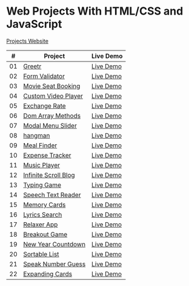 # Web Projects With HTML/CSS and JavaScript

[Projects Website](https://nasiriqbaluk.github.io/js-projects)

|  #  | Project                                                                                              | Live Demo                                                           |
| :-: | ---------------------------------------------------------------------------------------------------- | ------------------------------------------------------------------- |
| 01  | [Greetr](https://github.com/NasirIqbalUK/js-projects/tree/master/greetr)                             | [Live Demo](https://nasiriqbaluk.github.io/js-projects/greetr/)     |
| 02  | [Form Validator](https://github.com/NasirIqbalUK/js-projects/tree/master/form-validator)             | [Live Demo](https://js-projects.com/projects/form-validator/)       |
| 03  | [Movie Seat Booking](https://js-projects.com/projects/movie-seat-booking/)                           | [Live Demo](https://js-projects.com/projects/movie-seat-booking/)   |
| 04  | [Custom Video Player](https://github.com/NasirIqbalUK/js-projects/tree/master/custom-video-player)   | [Live Demo](https://js-projects.com/projects/custom-video-player/)  |
| 05  | [Exchange Rate](https://github.com/NasirIqbalUK/js-projects/tree/master/exchange-rate)               | [Live Demo](https://js-projects.com/projects/exchange-rate/)        |
| 06  | [Dom Array Methods](https://github.com/NasirIqbalUK/js-projects/tree/master/dom-array-methods)       | [Live Demo](https://js-projects.com/projects/dom-array-methods/)    |
| 07  | [Modal Menu Slider](https://github.com/NasirIqbalUK/js-projects/tree/master/modal-menu-slider)       | [Live Demo](https://js-projects.com/projects/modal-menu-slider/)    |
| 08  | [hangman](https://github.com/NasirIqbalUK/js-projects/tree/master/hangman)                           | [Live Demo](https://js-projects.com/projects/hangman/)              |
| 09  | [Meal Finder](https://github.com/NasirIqbalUK/js-projects/tree/master/meal-finder)                   | [Live Demo](https://js-projects.com/projects/meal-finder/)          |
| 10  | [Expense Tracker](https://github.com/NasirIqbalUK/js-projects/tree/master/expense-tracker)           | [Live Demo](https://js-projects.com/projects/expense-tracker/)      |
| 11  | [Music Player](https://github.com/NasirIqbalUK/js-projects/tree/master/music-player)                 | [Live Demo](https://js-projects.com/projects/music-player/)         |
| 12  | [Infinite Scroll Blog](https://github.com/NasirIqbalUK/js-projects/tree/master/infinite-scroll-blog) | [Live Demo](https://js-projects.com/projects/infinite-scroll-blog/) |
| 13  | [Typing Game](https://github.com/NasirIqbalUK/js-projects/tree/master/typing-game)                   | [Live Demo](https://js-projects.com/projects/typing-game/)          |
| 14  | [Speech Text Reader](https://github.com/NasirIqbalUK/js-projects/tree/master/speech-text-reader)     | [Live Demo](https://js-projects.com/projects/speech-text-reader/)   |
| 15  | [Memory Cards](https://github.com/NasirIqbalUK/js-projects/tree/master/memory-cards)                 | [Live Demo](https://js-projects.com/projects/memory-cards/)         |
| 16  | [Lyrics Search](https://github.com/NasirIqbalUK/js-projects/tree/master/lyrics-search)               | [Live Demo](https://js-projects.com/projects/lyrics-search/)        |
| 17  | [Relaxer App](https://github.com/NasirIqbalUK/js-projects/tree/master/relaxer-app)                   | [Live Demo](https://js-projects.com/projects/relaxer-app/)          |
| 18  | [Breakout Game](https://github.com/NasirIqbalUK/js-projects/tree/master/breakout-game)               | [Live Demo](https://js-projects.com/projects/breakout-game/)        |
| 19  | [New Year Countdown](https://github.com/NasirIqbalUK/js-projects/tree/master/new-year-countdown)     | [Live Demo](https://js-projects.com/projects/new-year-countdown/)   |
| 20  | [Sortable List](https://github.com/NasirIqbalUK/js-projects/tree/master/sortable-list)               | [Live Demo](https://js-projects.com/projects/sortable-list/)        |
| 21  | [Speak Number Guess](https://github.com/NasirIqbalUK/js-projects/tree/master/speak-number-guess)     | [Live Demo](https://js-projects.com/projects/speak-number-guess/)   |
| 22  | [Expanding Cards](https://github.com/NasirIqbalUK/js-projects/tree/master/expanding-cards)           | [Live Demo](https://js-projects.com/projects/expanding-cards/)      |
